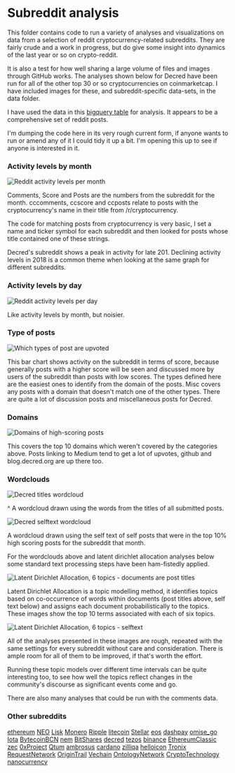 # Subreddit analysis

This folder contains code to run a variety of analyses and visualizations on data from a selection of reddit cryptocurrency-related subreddits. They are fairly crude and a work in progress, but do give some insight into dynamics of the last year or so on crypto-reddit. 

It is also a test for how well sharing a large volume of files and images through GitHub works. The analyses shown below for Decred have been run for all of the other top 30 or so cryptocurrencies on coinmarketcap. I have included images for these, and subreddit-specific data-sets, in the data folder.

I have used the data in this [bigquery table](https://bigquery.cloud.google.com/dataset/fh-bigquery:reddit_posts)  for analysis. It appears to be a comprehensive set of reddit posts.

I'm dumping the code here in its very rough current form, if anyone wants to run or amend any of it I could tidy it up a bit. I'm opening this up to see if anyone is interested in it.

### Activity levels by month

![Reddit activity levels per month](subreddit-charts/img/activity-by-month-decred.png)

Comments, Score and Posts are the numbers from the subreddit for the month. cccomments, ccscore and ccposts relate to posts with the cryptocurrency's name in their title from /r/cryptocurrency.

The code for matching posts from cryptocurrency is very basic, I set a name and ticker symbol for each subreddit and then looked for posts whose title contained one of these strings.

Decred's subreddit shows a peak in activity for late 201. Declining activity levels in 2018 is a common theme when looking at the same graph for different subreddits. 

### Activity levels by day

![Reddit activity levels per day](subreddit-charts/img/activity-by-day-decred.png)

Like activity levels by month, but noisier. 

### Type of posts

![Which types of post are upvoted](subreddit-charts/img/type-bar-decred.png)

This bar chart shows activity on the subreddit in terms of score, because generally posts with a higher score will be seen and discussed more by users of the subreddit than posts with low scores. The types defined here are the easiest ones to identify from the domain of the posts. Misc covers any posts with a domain that doesn't match one of the other types. There are quite a lot of discussion posts and miscellaneous posts for Decred.

### Domains

![Domains of high-scoring posts](subreddit-charts/img/domains-decred.png)

This covers the top 10 domains which weren't covered by the categories above. Posts linking to Medium tend to get a lot of upvotes, github and blog.decred.org are up there too.

### Wordclouds



![Decred titles wordcloud](subreddit-charts/img/decred-wordcloud-title.png)

^ A wordcloud drawn using the words from the titles of all submitted posts.

![Decred selftext wordcloud](subreddit-charts/img/decred-wordcloud-selftext.png)

A wordcloud drawn using the self text of self posts that were in the top 10% high scoring posts for the subreddit that month.

For the wordclouds above and latent dirichlet allocation analyses below some standard text processing steps have been ham-fistedly applied.

![Latent Dirichlet Allocation, 6 topics - documents are post titles](subreddit-charts/img/decred-title-lda6-top10terms.png)

Latent Dirichlet Allocation is a topic modelling method, it identifies topics based on co-occurrence of words within documents (post titles above, self text below) and assigns each document probabilistically to the topics. These images show the top 10 terms associated with each of six topics. 



![Latent Dirichlet Allocation, 6 topics - selftext](subreddit-charts/img/decred-self-lda6-top10terms.png)

All of the analyses presented in these images are rough, repeated with the same settings for every subreddit without care and consideration. There is ample room for all of them to be improved, if that's worth the effort. 

Running these topic models over different time intervals can be quite interesting too, to see how well the topics reflect changes in the community's discourse as significant events come and go. 

There are also many analyses that could be run with the comments data.

### Other subreddits

[ethereum](/reddit/subreddit-charts/img/ethereum.md)
[NEO](/reddit/subreddit-charts/img/NEO.md)
[Lisk](/reddit/subreddit-charts/img/Lisk.md)
[Monero](/reddit/subreddit-charts/img/Monero.md)
[Ripple](/reddit/subreddit-charts/img/Ripple.md)
[litecoin](/reddit/subreddit-charts/img/litecoin.md)
[Stellar](/reddit/subreddit-charts/img/Stellar.md)
[eos](/reddit/subreddit-charts/img/eos.md)
[dashpay](/reddit/subreddit-charts/img/dashpay.md)
[omise_go](/reddit/subreddit-charts/img/omise_go.md)
[Iota](/reddit/subreddit-charts/img/Iota.md)
[BytecoinBCN](/reddit/subreddit-charts/img/BytecoinBCN.md)
[nem](/reddit/subreddit-charts/img/nem.md)
[BitShares](/reddit/subreddit-charts/img/BitShares.md)
[decred](/reddit/subreddit-charts/img/decred.md)
[tezos](/reddit/subreddit-charts/img/tezos.md)
[binance](/reddit/subreddit-charts/img/binance.md)
[EthereumClassic](/reddit/subreddit-charts/img/EthereumClassic.md)
[zec](/reddit/subreddit-charts/img/zec.md)
[0xProject](/reddit/subreddit-charts/img/0xProject.md)
[Qtum](/reddit/subreddit-charts/img/Qtum.md)
[ambrosus](/reddit/subreddit-charts/img/ambrosus.md)
[cardano](/reddit/subreddit-charts/img/cardano.md)
[zilliqa](/reddit/subreddit-charts/img/zilliqa.md)
[helloicon](/reddit/subreddit-charts/img/helloicon.md)
[Tronix](/reddit/subreddit-charts/img/Tronix.md)
[RequestNetwork](/reddit/subreddit-charts/img/RequestNetwork.md)
[OriginTrail](/reddit/subreddit-charts/img/OriginTrail.md)
[Vechain](/reddit/subreddit-charts/img/Vechain.md)
[OntologyNetwork](/reddit/subreddit-charts/img/OntologyNetwork.md)
[CryptoTechnology](/reddit/subreddit-charts/img/CryptoTechnology.md)
[nanocurrency](/reddit/subreddit-charts/img/nanocurrency.md)